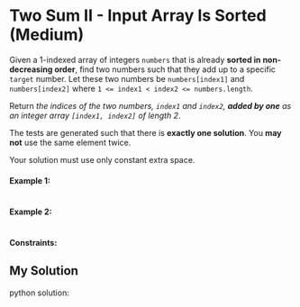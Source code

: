 # Two Sum II - Input Array Is Sorted (Medium)

Given a 1-indexed array of integers `numbers` that is already **sorted in non-decreasing order**, find two numbers such that they add up to a specific `target` number. Let these two numbers be `numbers[index1]` and `numbers[index2]` where `1 <= index1 < index2 <= numbers.length`.

Return *the indices of the two numbers, `index1` and `index2`, **added by one** as an integer array `[index1, index2]` of length 2*.

The tests are generated such that there is **exactly one solution**. You **may not** use the same element twice.

Your solution must use only constant extra space.

#### Example 1:

```c++

```


#### Example 2:

```c++

```

#### Constraints:



## My Solution
python solution:
```python

```